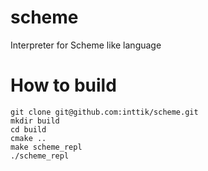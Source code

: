 # scheme
Interpreter for Scheme like language

# How to build

```
git clone git@github.com:inttik/scheme.git
mkdir build
cd build
cmake ..
make scheme_repl
./scheme_repl
```
